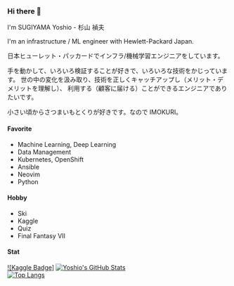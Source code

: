 ### Hi there 👋

I'm SUGIYAMA Yoshio - 杉山 禎夫

I'm an infrastructure / ML engineer with Hewlett-Packard Japan.

日本ヒューレット・パッカードでインフラ/機械学習エンジニアをしています。

手を動かして、いろいろ検証することが好きで、いろいろな技術をかじっています。
世の中の変化を汲み取り、技術を正しくキャッチアップし（メリット・デメリットを理解し）、 利用する（顧客に届ける）ことができるエンジニアでありたいです。

小さい頃からさつまいもとくりが好きです。なので IMOKURI。

#### Favorite

- Machine Learning, Deep Learning
- Data Management
- Kubernetes, OpenShift
- Ansible
- Neovim
- Python

#### Hobby

- Ski
- Kaggle
- Quiz
- Final Fantasy VII

#### Stat

[![Kaggle Badge]](./kaggle-badges/CompetitionsRank/plastic-black.svg)
[![Yoshio's GitHub Stats](https://github-readme-stats.vercel.app/api?username=IMOKURI&show_icons=true)](https://github.com/anuraghazra/github-readme-stats)  
[![Top Langs](https://github-readme-stats.vercel.app/api/top-langs/?username=IMOKURI&layout=compact)](https://github.com/anuraghazra/github-readme-stats)
